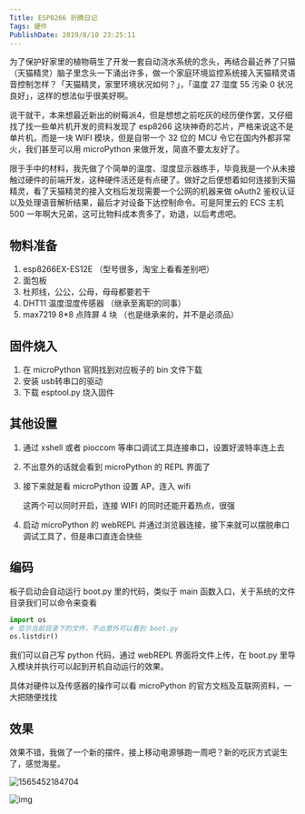 ```yaml
---
Title: ESP8266 折腾日记
Tags: 硬件
PublishDate: 2019/8/10 23:25:11
---
```


为了保护好家里的植物萌生了开发一套自动浇水系统的念头，再结合最近养了只猫（天猫精灵）脑子里念头一下涌出许多，做一个家庭环境监控系统接入天猫精灵语音控制怎样？「天猫精灵，家里环境状况如何？」，「温度 27 湿度 55 污染 0 状况良好」，这样的想法似乎很美好啊。

说干就干，本来想最近新出的树莓派4，但是想想之前吃灰的经历便作罢，又仔细找了找一些单片机开发的资料发现了 esp8266 这块神奇的芯片，严格来说这不是单片机，而是一块 WIFI 模块，但是自带一个 32 位的 MCU 令它在国内外都非常火，我们甚至可以用 microPython 来做开发，简直不要太友好了。

限于手中的材料，我先做了个简单的温度、湿度显示器练手，毕竟我是一个从未接触过硬件的前端开发，这种硬件活还是有点硬了。做好之后便想着如何连接到天猫精灵，看了天猫精灵的接入文档后发现需要一个公网的机器来做 oAuth2 鉴权认证以及处理语音解析结果，最后才对设备下达控制命令。可是阿里云的 ECS 主机 500 一年啊大兄弟，这可比物料成本贵多了，劝退，以后考虑吧。 

## 物料准备

1. esp8266EX-ES12E （型号很多，淘宝上看看差别吧）
2. 面包板
3. 杜邦线，公公，公母，母母都要若干
4. DHT11 温度湿度传感器 （继承至离职的同事）
5. max7219 8*8 点阵屏 4 块 （也是继承来的，并不是必须品）

## 固件烧入

1. 在 microPython 官网找到对应板子的 bin 文件下载
2. 安装 usb转串口的驱动
3. 下载 esptool.py 烧入固件

## 其他设置

1. 通过 xshell 或者 pioccom 等串口调试工具连接串口，设置好波特率连上去

2. 不出意外的话就会看到 microPython 的 REPL 界面了

3. 接下来就是看 microPython 设置 AP，连入 wifi 

   这两个可以同时开启，连接 WIFI 的同时还能开着热点，很强

4. 启动 microPython 的 webREPL 并通过浏览器连接，接下来就可以摆脱串口调试工具了，但是串口直连会快些

## 编码

板子启动会自动运行 boot.py 里的代码，类似于 main 函数入口，关于系统的文件目录我们可以命令来查看 

```python
import os
# 显示当前目录下的文件，不出意外可以看到 boot.py
os.listdir()
```

我们可以自己写 python 代码，通过 webREPL 界面将文件上传，在 boot.py 里导入模块并执行可以起到开机自动运行的效果。

具体对硬件以及传感器的操作可以看 microPython 的官方文档及互联网资料，一大把随便找找

## 效果

效果不错，我做了一个新的摆件，接上移动电源够跑一周吧？新的吃灰方式诞生了，感觉海星。

![1565452184704](https://ksana.oss-cn-shenzhen.aliyuncs.com/articles/imgs/1565452184704.png)

![img](https://ksana.oss-cn-shenzhen.aliyuncs.com/articles/imgs/dht11.png)